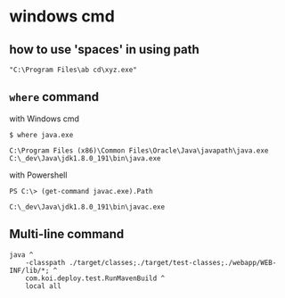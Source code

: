 # windows cmd

## how to use 'spaces' in using path

```
"C:\Program Files\ab cd\xyz.exe"
```

## `where` command

with Windows cmd

```
$ where java.exe

C:\Program Files (x86)\Common Files\Oracle\Java\javapath\java.exe
C:\_dev\Java\jdk1.8.0_191\bin\java.exe
```

with Powershell

```
PS C:\> (get-command javac.exe).Path

C:\_dev\Java\jdk1.8.0_191\bin\javac.exe
```

## Multi-line command

```
java ^
	-classpath ./target/classes;./target/test-classes;./webapp/WEB-INF/lib/*; ^
	com.koi.deploy.test.RunMavenBuild ^
	local all
```
